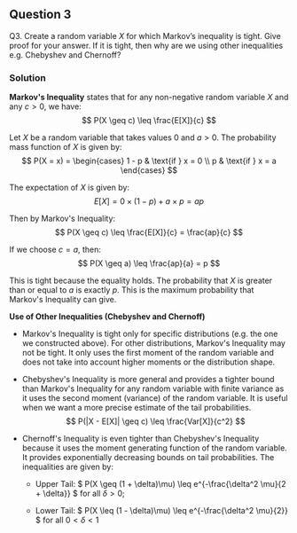 ## Question 3

Q3. Create a random variable $X$ for which Markov’s inequality is tight. Give proof for your answer. If it is tight, then why are we using other inequalities e.g. Chebyshev and Chernoff?

### Solution

**Markov's Inequality** states that for any non-negative random variable $X$ and any $c > 0$, we have:
$$
P(X \geq c) \leq \frac{E[X]}{c}
$$

Let $X$ be a random variable that takes values $0$ and $a>0$. The probability mass function of $X$ is given by:
$$
P(X = x) = 
\begin{cases} 
1 - p & \text{if } x = 0 \\
p & \text{if } x = a
\end{cases}
$$

The expectation of $X$ is given by:
$$
E[X] = 0 \times (1 - p) + a \times p = ap
$$

Then by Markov's Inequality:
$$
P(X \geq c) \leq \frac{E[X]}{c} = \frac{ap}{c}
$$

If we choose $c = a$, then:
$$
P(X \geq a) \leq \frac{ap}{a} = p
$$

This is tight because the equality holds. The probability that $X$ is greater than or equal to $a$ is exactly $p$. This is the maximum probability that Markov's Inequality can give.


**Use of Other Inequalities (Chebyshev and Chernoff)**

- Markov's Inequality is tight only for specific distributions (e.g. the one we constructed above). For other distributions, Markov's Inequality may not be tight. It only uses the first moment of the random variable and does not take into account higher moments or the distribution shape.

- Chebyshev's Inequality is more general and provides a tighter bound than Markov's Inequality for any random variable with finite variance as it uses the second moment (variance) of the random variable. It is useful when we want a more precise estimate of the tail probabilities.
$$
P(|X - E[X]| \geq c) \leq \frac{Var[X]}{c^2}
$$


- Chernoff's Inequality is even tighter than Chebyshev's Inequality because it uses the moment generating function of the random variable. It provides exponentially decreasing bounds on tail probabilities. The inequalities are given by:

    - Upper Tail:
    $
    P(X \geq (1 + \delta)\mu) \leq e^{-\frac{\delta^2 \mu}{2 + \delta}}
    $
    for all $\delta > 0$;

    - Lower Tail:
    $
    P(X \leq (1 - \delta)\mu) \leq e^{-\frac{\delta^2 \mu}{2}}
    $
    for all $0 < \delta < 1$
